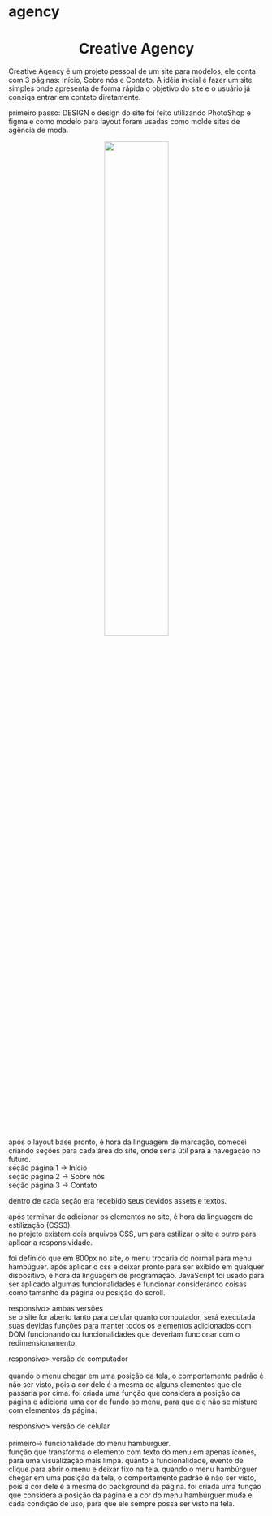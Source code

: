 # agency
<h1 align="center"> Creative Agency </h1>

Creative Agency é um projeto pessoal de um site para modelos, ele conta com 3 páginas: Início, Sobre nós e Contato.
A idéia inicial é fazer um site simples onde apresenta de forma rápida o objetivo do site e o usuário já consiga entrar em contato diretamente.

primeiro passo: 
DESIGN
o design do site foi feito utilizando PhotoShop e figma e como modelo para layout foram usadas como molde sites de agência de moda.

<div align="center">
<img src="https://user-images.githubusercontent.com/108352730/189651492-53dc6611-7f48-44ad-8a17-d476a6bdb32d.jpg" width="50%">

</div>

após o layout base pronto, é hora da linguagem de marcação, comecei criando seções para cada área do site, onde seria útil para a navegação no futuro.<br>
seção página 1 -> Início<br>
seção página 2 -> Sobre nós<br>
seção página 3 -> Contato<br>

dentro de cada seção era recebido seus devidos assets e textos.<br>

após terminar de adicionar os elementos no site, é hora da linguagem de estilização (CSS3).<br>
no projeto existem dois arquivos CSS, um para estilizar o site e outro para aplicar a responsividade.<br>

foi definido que em 800px no site, o menu trocaria do normal para menu hambúguer.
após aplicar o css e deixar pronto para ser exibido em qualquer dispositivo, é hora da linguagem de programação. JavaScript foi usado para ser aplicado algumas funcionalidades e funcionar considerando coisas como tamanho da página ou posição do scroll.<br>

responsivo> ambas versões<br>
se o site for aberto tanto para celular quanto computador, será executada suas devidas funções para manter todos os elementos adicionados com DOM funcionando ou funcionalidades que deveriam funcionar com o redimensionamento.

responsivo> versão de computador<br><br>
quando o menu chegar em uma posição da tela, o comportamento padrão é não ser visto, pois a cor dele é a mesma de alguns elementos que ele passaria por cima. foi criada uma função que considera a posição da página e adiciona uma cor de fundo ao menu, para que ele não se misture com elementos da página.

responsivo> versão de celular<br><br>
primeiro-> funcionalidade do menu hambúrguer.<br>
função que transforma o elemento com texto do menu em apenas ícones, para uma visualização mais limpa. quanto a funcionalidade, evento de clique para abrir o menu e deixar fixo na tela. quando o menu hambúrguer chegar em uma posição da tela, o comportamento padrão é não ser visto, pois a cor dele é a mesma do background da página. foi criada uma função que considera a posição da página e a cor do menu hambúrguer muda e cada condição de uso, para que ele sempre possa ser visto na tela.



